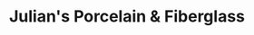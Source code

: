 ---
title: "Julian's Porcelain & Fiberglass"
url: /mission-hills/julians-porcelain-and-fiberglass/
shop: bathroom
---
